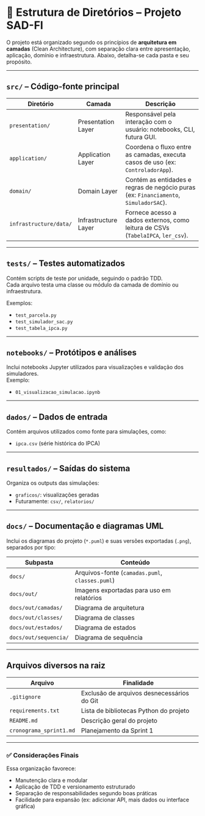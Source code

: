 
# 📁 Estrutura de Diretórios – Projeto SAD-FI

O projeto está organizado segundo os princípios de **arquitetura em camadas** (Clean Architecture), com separação clara entre apresentação, aplicação, domínio e infraestrutura. Abaixo, detalha-se cada pasta e seu propósito.

---

## `src/` – Código-fonte principal

| Diretório                         | Camada               | Descrição                                                                 |
|----------------------------------|-----------------------|---------------------------------------------------------------------------|
| `presentation/`                  | Presentation Layer    | Responsável pela interação com o usuário: notebooks, CLI, futura GUI.     |
| `application/`                   | Application Layer     | Coordena o fluxo entre as camadas, executa casos de uso (ex: `ControladorApp`). |
| `domain/`                        | Domain Layer          | Contém as entidades e regras de negócio puras (ex: `Financiamento`, `SimuladorSAC`). |
| `infrastructure/data/`           | Infrastructure Layer  | Fornece acesso a dados externos, como leitura de CSVs (`TabelaIPCA`, `ler_csv`). |

---

## `tests/` – Testes automatizados

Contém scripts de teste por unidade, seguindo o padrão TDD.  
Cada arquivo testa uma classe ou módulo da camada de domínio ou infraestrutura.

Exemplos:
- `test_parcela.py`
- `test_simulador_sac.py`
- `test_tabela_ipca.py`

---

## `notebooks/` – Protótipos e análises

Inclui notebooks Jupyter utilizados para visualizações e validação dos simuladores.  
Exemplo:
- `01_visualizacao_simulacao.ipynb`

---

## `dados/` – Dados de entrada

Contém arquivos utilizados como fonte para simulações, como:
- `ipca.csv` (série histórica do IPCA)

---

## `resultados/` – Saídas do sistema

Organiza os outputs das simulações:
- `graficos/`: visualizações geradas
- Futuramente: `csv/`, `relatorios/`

---

## `docs/` – Documentação e diagramas UML

Inclui os diagramas do projeto (`*.puml`) e suas versões exportadas (`.png`), separados por tipo:

| Subpasta                     | Conteúdo                                         |
|-----------------------------|--------------------------------------------------|
| `docs/`                     | Arquivos-fonte (`camadas.puml`, `classes.puml`)  |
| `docs/out/`                 | Imagens exportadas para uso em relatórios        |
| `docs/out/camadas/`         | Diagrama de arquitetura                          |
| `docs/out/classes/`         | Diagrama de classes                              |
| `docs/out/estados/`         | Diagrama de estados                              |
| `docs/out/sequencia/`       | Diagrama de sequência                            |

---

## Arquivos diversos na raiz

| Arquivo                       | Finalidade                                        |
|------------------------------|---------------------------------------------------|
| `.gitignore`                 | Exclusão de arquivos desnecessários do Git       |
| `requirements.txt`          | Lista de bibliotecas Python do projeto           |
| `README.md`                 | Descrição geral do projeto                       |
| `cronograma_sprint1.md`     | Planejamento da Sprint 1                         |

---

### ✅ Considerações Finais

Essa organização favorece:

- Manutenção clara e modular
- Aplicação de TDD e versionamento estruturado
- Separação de responsabilidades segundo boas práticas
- Facilidade para expansão (ex: adicionar API, mais dados ou interface gráfica)
